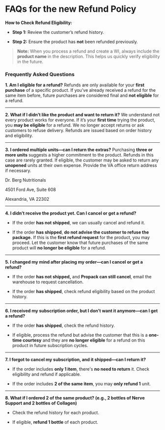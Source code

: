 # FAQs for the new Refund Policy

**How to Check Refund Eligibility:**

- **Step 1:** Review the customer’s refund history.

- **Step 2:** Ensure the product has **not** been refunded previously.

> **Note:** When you process a refund and create a WI, always include the **product name** in the description. This helps us quickly verify eligibility in the future.

### **Frequently Asked Questions**

**1\. Am I eligible for a refund?**
Refunds are only available for your **first purchase** of a specific product. If you’ve already received a refund for the same item before, future purchases are considered final and **not eligible** for a refund.

---

**2\. What if I didn’t like the product and want to return it?**
We understand not every product works for everyone. If it’s your **first time** trying the product, you **may be eligible** for a refund.
We no longer accept returns or ask customers to refuse delivery. Refunds are issued based on order history and eligibility.

---

**3\. I ordered multiple units—can I return the extras?**
Purchasing **three or more units** suggests a higher commitment to the product. Refunds in this case are rarely granted.
If eligible, the customer may be asked to return any **unopened** units at their own expense. Provide the VA office return address if necessary.

Dr. Berg Nutritionals

4501 Ford Ave, Suite 608

Alexandria, VA 22302

---

**4\. I didn’t receive the product yet. Can I cancel or get a refund?**

- If the order **has not shipped**, we can usually cancel and refund it.

- If the order **has shipped**, **do not advise the customer to refuse the package.**
    If this is the **first refund request** for the product, you may proceed. Let the customer know that future purchases of the same product will **no longer be eligible** for a refund.

---

**5\. I changed my mind after placing my order—can I cancel or get a refund?**

- If the order **has not shipped,** and **Propack can still cancel**, email the warehouse to request cancellation.

- If the order **has shipped**, check refund eligibility based on the product history.

---

**6\. I received my subscription order, but I don’t want it anymore—can I get a refund?**

- If the order **has shipped**, check the refund history.

- If eligible, process the refund but advise the customer that this is a **one-time courtesy** and they are **no longer eligible** for a refund on this product in future subscription cycles.

---

**7\. I forgot to cancel my subscription, and it shipped—can I return it?**

- If the order includes **only 1 item**, there's **no need to return** it. Check eligibility and refund if applicable.

- If the order includes **2 of the same item**, you may **only refund 1** unit.

---

**8\. What if I ordered 2 of the same product? (e.g., 2 bottles of Nerve Support and 2 bottles of Collagen)**

- Check the refund history for each product.

- If eligible, **refund 1 bottle** of each product.